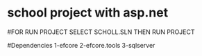 # school project with asp.net




#FOR RUN PROJECT SELECT SCHOLL.SLN THEN RUN PROJECT

#Dependencies
1-efcore
2-efcore.tools
3-sqlserver
